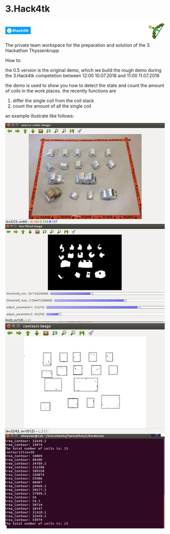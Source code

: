 # 3.Hack4tk
![Hack4Tk](Bases/Hack4Tk.png) 
The private team workspace for the preparation and solution of the 3. Hackathon Thyssenkrupp

How to:

the 0.5 version is the original demo, which we build the rough demo during the 3.Hack4tk competetion between 12:00 10.07.2018 and 11:00 11.07.2018

the demo is used to show you how to detect the state and count the amount of coils in the work places. the recently functions are 

1. differ the single coil from the coil stack
2. count the amount of all the single coil 

an example illustrate like follows:
<p align="center">
  
![Hack4Tk](/Hack4tk2018/0.5_Ver_DronedetectorDemo/1.png) 
![Hack4Tk](/Hack4tk2018/0.5_Ver_DronedetectorDemo/2.png) 
![Hack4Tk](/Hack4tk2018/0.5_Ver_DronedetectorDemo/3.png) 
![Hack4Tk](/Hack4tk2018/0.5_Ver_DronedetectorDemo/4.png) 
 
</p>
